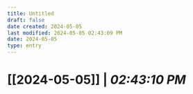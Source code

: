 ```yaml
---
title: Untitled
draft: false
date created: 2024-05-05
last modified: 2024-05-05 02:43:09 PM
date: 2024-05-05
type: entry
---
```


# **[[2024-05-05]]** | *02:43:10 PM*